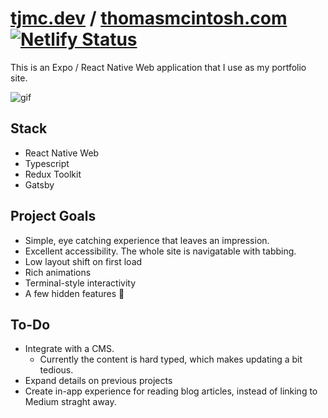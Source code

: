 # [tjmc.dev](https://tjmc.dev) / [thomasmcintosh.com](https://thomasmcintosh.com) [![Netlify Status](https://api.netlify.com/api/v1/badges/a580bb2b-2371-4497-b76f-6178e6c3bcc6/deploy-status)](https://app.netlify.com/sites/tjmc-portfolio/deploys)


This is an Expo / React Native Web application that I use as my portfolio site.

![gif](https://media.giphy.com/media/cU8xUVKgLWwRrbhWC0/giphy.gif)


## Stack
- React Native Web
- Typescript
- Redux Toolkit
- Gatsby

## Project Goals
- Simple, eye catching experience that leaves an impression.
- Excellent accessibility. The whole site is navigatable with tabbing.
- Low layout shift on first load
- Rich animations
- Terminal-style interactivity
- A few hidden features :thinking:

## To-Do
- Integrate with a CMS.
  - Currently the content is hard typed, which makes updating a bit tedious.
- Expand details on previous projects
- Create in-app experience for reading blog articles, instead of linking to Medium straght away.
